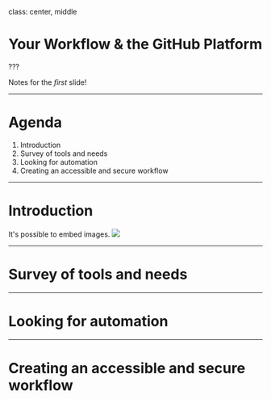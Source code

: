 class: center, middle

# Your Workflow & the GitHub Platform

???

Notes for the _first_ slide!

---

# Agenda

1. Introduction
2. Survey of tools and needs
3. Looking for automation
4. Creating an accessible and secure workflow

---

# Introduction

It's possible to embed images.
![](https://cdn.shopify.com/s/files/1/0051/4802/products/mona-1_large.jpg?v=1511308586)

---

# Survey of tools and needs

---

# Looking for automation

---

# Creating an accessible and secure workflow
